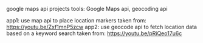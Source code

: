 google maps api projects
tools: Google Maps api, geocoding api

app1: use map api to place location markers
  taken from: https://youtu.be/Zxf1mnP5zcw
app2: use geocode api to fetch location data based on a keyword search
  taken from: https://youtu.be/pRiQeo17u6c
